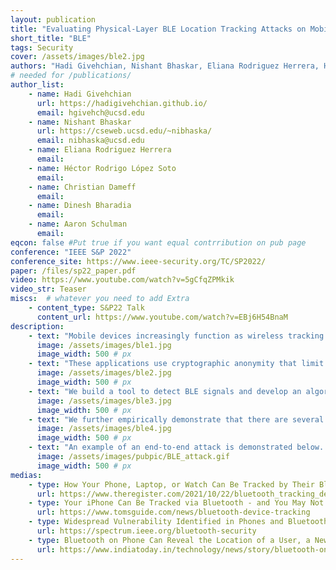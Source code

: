 ```yaml
---
layout: publication
title: "Evaluating Physical-Layer BLE Location Tracking Attacks on Mobile Devices"
short_title: "BLE"
tags: Security
cover: /assets/images/ble2.jpg
authors: "Hadi Givehchian, Nishant Bhaskar, Eliana Rodriguez Herrera, Héctor Rodrigo López Soto, Christian Dameff, Dinesh Bharadia, Aaron Schulman"
# needed for /publications/
author_list:
    - name: Hadi Givehchian
      url: https://hadigivehchian.github.io/
      email: hgivehch@ucsd.edu
    - name: Nishant Bhaskar
      url: https://cseweb.ucsd.edu/~nibhaska/
      email: nibhaska@ucsd.edu
    - name: Eliana Rodriguez Herrera
      email: 
    - name: Héctor Rodrigo López Soto
      email: 
    - name: Christian Dameff
      email: 
    - name: Dinesh Bharadia
      email: 
    - name: Aaron Schulman
      email: 
eqcon: false #Put true if you want equal contrribution on pub page
conference: "IEEE S&P 2022"
conference_site: https://www.ieee-security.org/TC/SP2022/
paper: /files/sp22_paper.pdf
video: https://www.youtube.com/watch?v=5gCfqZPMkik
video_str: Teaser
miscs:  # whatever you need to add Extra
    - content_type: S&P22 Talk
      content_url: https://www.youtube.com/watch?v=EBj6H54BnaM
description:
    - text: "Mobile devices increasingly function as wireless tracking beacons. Using the Bluetooth Low Energy (BLE) protocol, mobile devices such as smartphones and smartwatches continuously transmit beacons to inform passive listeners about device locations for applications such as digital contact tracing for COVID-19, and even finding lost devices. "
      image: /assets/images/ble1.jpg
      image_width: 500 # px
    - text: "These applications use cryptographic anonymity that limit an adversary’s ability to use these beacons to stalk a user. However, attackers can bypass these defenses by fingerprinting the unique physical-layer imperfections in the transmissions of specific devices. The figure below shows examples of pysical-layer imperfections in WiFi/BLE combo chipsets."
      image: /assets/images/ble2.jpg
      image_width: 500 # px
    - text: "We build a tool to detect BLE signals and develop an algorithm to estimate these physical-layer imperfections accurately and create a profile for the target devices. An overal view of our BLE hardware imperfection estimation method is depicted below."
      image: /assets/images/ble3.jpg
      image_width: 500 # px
    - text: "We further empirically demonstrate that there are several key challenges that can limit an attacker’s ability to find a stable physical layer identifier to uniquely identify mobile devices using BLE, including variations in the hardware design of BLE chipsets, transmission power levels, differences in thermal conditions, and limitations of inexpensive radios that can be widely deployed to capture raw physical-layer signals. We evaluated how much each of these factors limits accurate fingerprinting in a large-scale field study of hundreds of uncontrolled BLE devices, revealing that physical-layer identification is a viable, although sometimes unreliable, way for an attacker to track mobile devices. For example, the figure below shows histogram of imperfections across 647 BLE devices. ~50% of devices have unique imperfection fingerprints even amongst a large set of devices. "
      image: /assets/images/ble4.jpg
      image_width: 500 # px
    - text: "An example of an end-to-end attack is demonstrated below. The target device has been profiled before during the fingerprinting stage. The observed fingerprints of the target device during the identification stage fall inside the fingerprint boundary of the device while the fingerprints of other devices fall outside."
      image: /assets/images/pubpic/BLE_attack.gif
      image_width: 500 # px
medias:
    - type: How Your Phone, Laptop, or Watch Can Be Tracked by Their Bluetooth Transmissions 
      url: https://www.theregister.com/2021/10/22/bluetooth_tracking_device/
    - type: Your iPhone Can Be Tracked via Bluetooth - and You May Not Be Able to Stop It
      url: https://www.tomsguide.com/news/bluetooth-device-tracking
    - type: Widespread Vulnerability Identified in Phones and Bluetooth Devices
      url: https://spectrum.ieee.org/bluetooth-security
    - type: Bluetooth on Phone Can Reveal the Location of a User, a New Study Finds
      url: https://www.indiatoday.in/technology/news/story/bluetooth-on-phone-can-reveal-the-location-of-a-user-a-new-study-finds-1874760-2021-11-09
---
```

